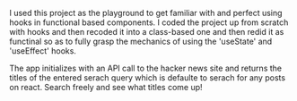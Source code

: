 I used this project as the playground to get familiar with and perfect using hooks in functional based components. I coded the project up from scratch with hooks and then recoded it into a class-based one and then redid it as functinal so as to fully grasp the mechanics of using the 'useState' and 'useEffect' hooks.

The app initializes with an API call to the hacker news site and returns the titles of the entered serach query which is defaulte to serach for any posts on react. Search freely and see what titles come up! 
